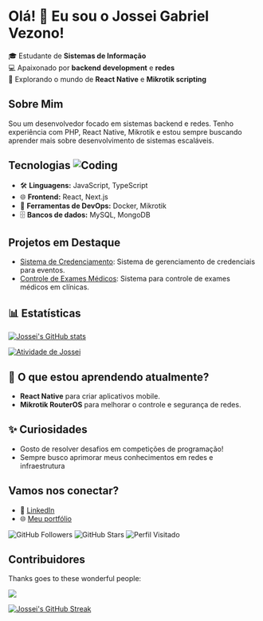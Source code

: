 # Olá! 👋 Eu sou o Jossei Gabriel Vezono!

🎓 Estudante de **Sistemas de Informação**  
💻 Apaixonado por **backend development** e **redes**  
🚀 Explorando o mundo de **React Native** e **Mikrotik scripting**

## Sobre Mim

Sou um desenvolvedor focado em sistemas backend e redes. Tenho experiência com PHP, React Native, Mikrotik e estou sempre buscando aprender mais sobre desenvolvimento de sistemas escaláveis.

## Tecnologias ![Coding](https://media.giphy.com/media/13HgwGsXF0aiGY/giphy.gif)

- 🛠 **Linguagens:** JavaScript, TypeScript
- 🌐 **Frontend:** React, Next.js
- 🔧 **Ferramentas de DevOps:** Docker, Mikrotik
- 🗄️ **Bancos de dados:** MySQL, MongoDB

## Projetos em Destaque

- [Sistema de Credenciamento](https://github.com/usuario/projeto1): Sistema de gerenciamento de credenciais para eventos.
- [Controle de Exames Médicos](https://github.com/usuario/projeto2): Sistema para controle de exames médicos em clínicas.

## 📊 Estatísticas

[![Jossei's GitHub stats](https://github-readme-stats.vercel.app/api?username=seu-usuario&show_icons=true&theme=radical)](https://github.com/JGVezono)

[![Atividade de Jossei](https://activity-graph.herokuapp.com/graph?username=seu-usuario&theme=react-dark)](https://github.com/JGVezono)

## 🌱 O que estou aprendendo atualmente?

- **React Native** para criar aplicativos mobile.
- **Mikrotik RouterOS** para melhorar o controle e segurança de redes.

## ✨ Curiosidades

- Gosto de resolver desafios em competições de programação!
- Sempre busco aprimorar meus conhecimentos em redes e infraestrutura

## Vamos nos conectar?

- 💼 [LinkedIn](https://www.linkedin.com/in/username)
- 🌐 [Meu portfólio](https://meu-portfolio.com)

![GitHub Followers](https://img.shields.io/github/followers/seu-usuario?label=Followers)
![GitHub Stars](https://img.shields.io/github/stars/seu-usuario?label=Stars)
![Perfil Visitado](https://visitor-badge.glitch.me/badge?page_id=seu-usuario)

## Contribuidores

Thanks goes to these wonderful people:

[![](https://img.shields.io/badge/all_contributors-1-orange.svg)](#)

[![Jossei's GitHub Streak](https://github-readme-streak-stats.herokuapp.com/?user=seu-usuario&theme=radical)](https://github.com/JGVezono)

